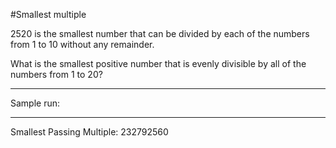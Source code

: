 #Smallest multiple

2520 is the smallest number that can be divided by each of the numbers from 1 to 10 without any remainder.

What is the smallest positive number that is evenly divisible by all of the numbers from 1 to 20?

************************************************************************************************************************************************************
Sample run:
************************************************************************************************************************************************************

Smallest Passing Multiple: 232792560
